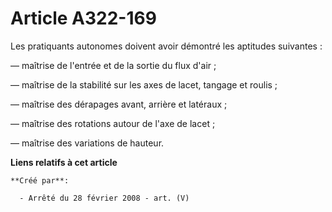# Article A322-169

Les pratiquants autonomes doivent avoir démontré les aptitudes suivantes :

― maîtrise de l'entrée et de la sortie du flux d'air ;

― maîtrise de la stabilité sur les axes de lacet, tangage et roulis ;

― maîtrise des dérapages avant, arrière et latéraux ;

― maîtrise des rotations autour de l'axe de lacet ;

― maîtrise des variations de hauteur.

**Liens relatifs à cet article**

	**Créé par**:

	  - Arrêté du 28 février 2008 - art. (V)
